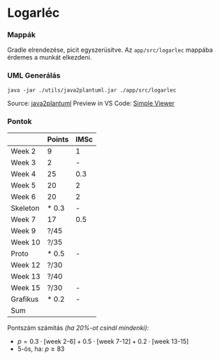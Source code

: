 # Logarléc

### Mappák
Gradle elrendezése, picit egyszerüsítve. Az `app/src/logarlec` mappába érdemes a munkát elkezdeni.

### UML Generálás 
```
java -jar ./utils/java2plantuml.jar ./app/src/logarlec
```
Source: [java2plantuml](https://github.com/mirajp1/java2plantuml)
Preview in VS Code: [Simple Viewer](https://marketplace.visualstudio.com/items?itemName=well-ar.plantuml)

### Pontok
|          | Points | IMSc |
| -------- | ------ | ---- |
| Week 2   | 9      | 1    |
| Week 3   | 2      | -    |
| Week 4   | 25     | 0.3  |
| Week 5   | 20     | 2    |
| Week 6   | 20     | 2    |
| Skeleton | * 0.3  | -    |
| Week 7   | 17     | 0.5  |
| Week 9   | ?/45   |      |
| Week 10  | ?/35   |      |
| Proto    | * 0.5  | -    |
| Week 12  | ?/30   |      |
| Week 13  | ?/40   |      |
| Week 15  | ?/30   | -    |
| Grafikus | * 0.2  | -    |
| Sum      |        |      |

Pontszám számítás _(ha 20%-ot csinál mindenki)_:
- $p = 0.3 \cdot [\text{week 2-6}] + 0.5 \cdot [\text{week 7-12}] + 0.2 \cdot [\text{week 13-15}]$
- $5 \text{-ös, ha: } p \geq 83$
